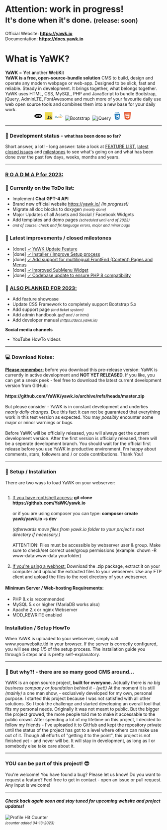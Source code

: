 <h1>Attention: work in progress! <br><small>It's done when it's done. <small>(release: soon)</small></small></h1>

Official Website: <b>https://yawk.io</b><br>
Documentation: <b><a href="https://docs.yawk.io/namespaceYAWK.html" target="_blank">https://docs.yawk.io</a></b>
<h1>What is YaWK?</h1>
<b>YaWK</b> = <b>Y</b>et <b>a</b>nother <b>W</b>eb<b>K</b>it<br> 
<b>YaWK is a free, open-source-bundle solution</b> CMS to build, design and operate any modern webpage or web-app. Designed to be slick, fast and reliable. Steady in development. It brings together, what belongs together. YaWK uses HTML, CSS, MySQL, PHP and JavaScript to bundle Bootstrap, jQuery, AdminLTE, FontAwesome and much more of your favourite daily use web open source tools and combines them into a new base for your daily work.
<div style="text-align: center;">
  <img src="https://github.com/devicons/devicon/blob/master/icons/php/php-plain.svg" title="PHP" alt="PHP" width="25" height="25"/>&nbsp;
  <img src="https://github.com/devicons/devicon/blob/master/icons/javascript/javascript-original.svg" title="JavaScript" alt="JavaScript" width="25" height="25"/>&nbsp;
  <img src="https://github.com/devicons/devicon/blob/master/icons/mysql/mysql-original-wordmark.svg" title="MySQL"  alt="MySQL" width="25" height="25"/>&nbsp;
  <img src="https://github.com/devicons/devicon/blob/master/icons/bootstrap/boostrap-original-wordmark.svg" title="Bootstrap" alt="Bootstrap" width="25" height="25"/>&nbsp;
  <img src="https://github.com/devicons/devicon/blob/master/icons/jquery/jquery-original-wordmark.svg.svg"  title="jQuery" alt="jQuery" width="25" height="25"/>&nbsp;
  <img src="https://github.com/devicons/devicon/blob/master/icons/css3/css3-plain-wordmark.svg"  title="CSS3" alt="CSS" width="25" height="25"/>&nbsp;
  <img src="https://github.com/devicons/devicon/blob/master/icons/html5/html5-original.svg" title="HTML5" alt="HTML" width="25" height="25"/>&nbsp;
</div>
<hr>
<h3><g-emoji class="g-emoji" alias="warning" fallback-src="https://github.githubassets.com/images/icons/emoji/unicode/26a0.png">🚀</g-emoji> Development status - <small>what has been done so far?</small></h3>
Short answer, a lot! - long answer: take a look at <a href="https://yawk.io/features.html" target="_blank" title="YaWK Feature List">FEATURE LIST</a>, <a href="https://github.com/YaWK/yawk.io/issues?q=is%3Aissue+is%3Aclosed" target="_blank">latest closed issues</a> and <a href="https://github.com/YaWK/yawk.io/milestones?state=closed" target="_blank">milestones</a> 
to 
see what's going on and what has been done over the past few days, weeks, months and years.
<hr>
<h3><u>R O A D M A P for 2023: <small></small></u></h3>
<b><i></i></b>
<h3>🧾 Currently on the ToDo list:</h3>
<ul>
<li>Implement <b>Chat GPT-4 API</b></li>
<li>Brand new official website <a href="https://yawk.io" target="_blank">https://yawk.io/</a> <i>(in progress!)</i></li>
<li>Migrate all doc blocks to doxygen <i><small>(nearly done)</small></i></li>
<li>Major Updates of all Assets and Social / Facebook Widgets </li>
<li>Add templates and demo pages <i><small>(scheduled until end of 2023)</small></i></li>
<li><i><small>and of course: check and fix language errors, major and minor bugs</small></i></li>
</ul>
<h3>🥇 Latest improvements / closed milestones </h3>
<ul>
<li>[done] <a href="https://github.com/YaWK/yawk.io/milestone/80" target="_blank"> ✓ YaWK Update Feature</a></li>
<li>[done] <a href="https://github.com/YaWK/yawk.io/milestone/11?closed=1" target="_blank"> ✓ Installer / Improve Setup process</a></li>
<li>[done] <a href="https://github.com/YaWK/yawk.io/milestone/78?closed=1" target="_blank"> ✓ Add support for multilingual FrontEnd (Content) Pages and Menus</a></li>
<li>[done] <a href="https://github.com/YaWK/yawk.io/milestone/65?closed=1" target="_blank"> ✓ Improved SubMenu Widget</a></li>
<li>[done] <a href="https://github.com/YaWK/yawk.io/issues/376" target="_blank"> ✓ Codebase update to ensure PHP 8 compatibility</a></li>
</ul>

<h3>📅 <u>ALSO PLANNED FOR 2023:</u></h3>
<ul>
<li>Add feature showcase</li>
<li>Update CSS Framework to completely support Bootstrap 5.x</li>
<li>Add support page <small><i>(and ticket system)</i></small></li>
<li>Add admin handbook <small><i>(pdf and / or html)</i></small></li>
<li>Add developer manual <small><i>(https://docs.yawk.io)</i></small></li>
</ul>
<b>Social media channels</b>
<ul>
<li>YouTube HowTo videos</li>
</ul>
<hr>
<h3>💻 Download Notes:</h3>
<u><b>Please remember:</b></u> before you download this pre-release version: YaWK is currently in active development and <b>NOT YET RELEASED</b>.
If you like, you can get a sneak peek - feel free to download the latest current development version from GitHub: <br>
<br><b>https://github.com/YaWK/yawk.io/archive/refs/heads/master.zip</b>
<br><br>
But please consider - YaWK is in constant development and underlies <i>nearly daily changes</i>. Due this fact it can not be guaranteed that everything work in this test version as expected. You may <i>possibly</i> encounter some major or minor warnings or bugs.
<br><br>
Before YaWK will be officially released, you will always get the current development version. After the first version is officially released, there will be a seperate development branch. You should wait for the official first release before you use YaWK in productive environment. I'm happy about comments, stars, followers and / or code contributions. Thank You!
<hr>
<h3>🔧 Setup / Installation</h3>
There are two ways to load YaWK on your webserver:<br><br>
<ol>
<li><u>If you have root/shell access:</u> <b>git clone https://github.com/YaWK/yawk.io</b>
    <br><br>
    or
    if you are using composer you can type: <b>composer create yawk/yawk.io -s dev</b>
    <br><br>
    <i>(afterwards move files from yawk.io folder to your project's root directory if necessary.)</i>
    <br><br>
ATTENTION: Files must be accessible by webserver user & group. Make sure to check/set correct user/group permissions (example: chown -R www-data:www-data yourfolder)
<br><br>
</li>
<li>
    <u>If you're using a webhost:</u> Download the .zip package, extract it on your computer and upload the extracted files to your webserver. Use any FTP client and upload the files to the root directory of your webserver.
</li>
</ol>
<h4>Minimum Server / Web-hosting Requirements:</h4>
<ul>
<li>PHP 8.x is recommended</li>
<li>MySQL 5.x or higher (MariaDB works also)</li>
<li>Apache 2.x or nginx Webserver</li>
<li>MOD_REWRITE enabled</li>
</ul>

<h3>Installation / Setup HowTo</h3>
When YaWK is uploaded to your webserver, simply call www.yourwebsite.tld in your browser. If the server is correctly configured, you will see step 1/5 of the setup process. The installation guide you through 5 steps and is pretty self-explanatory.<br>
<hr>
<h3>🐣 But why?! - there are so many good CMS around...</h3>
YaWK is an open source project, <b>built for everyone.</b> Actually there is <i>no big business company or foundation behind it - (yet!)</i> At the moment it is still <i>(mainly)</i> a one man show, - exclusively developed for my own, personal purpose. I started this project because I was not satisfied with all other solutions. So I took the challenge and started developing an overall tool that fits my personal needs. Originally it was not meant to public. But the bigger the project growed, the more people told me to make it accessable to the public crowd.
After spending a lot of my lifetime on this project, I decided to follow my friends - I've uploaded it to GitHub and kept the repository private until the status of the project has got to a level where others can make use out of it. Though all efforts of "getting it to the point", this project is not finished yet - and never will be. It will stay in development, as long as I or somebody else take care about it.
<hr>
<h3>YOU can be part of this project! 😎</h3>
You're welcome! You have found a bug? Please let us know! Do you want to request a feature? Feel free to get in contact - open an issue or pull request. Any input is welcome!</i>
<hr>
<h4><i>Check back again soon and stay tuned for upcoming website and project updates!</i></h4>

<img src="https://komarev.com/ghpvc/?username=YaWK&style=flat-square&color=blue&label=Repository+Hit+COUNTER:" alt="Profile Hit Counter"/>
<br><small><i>(counter added 04-13-2023) </i></small>